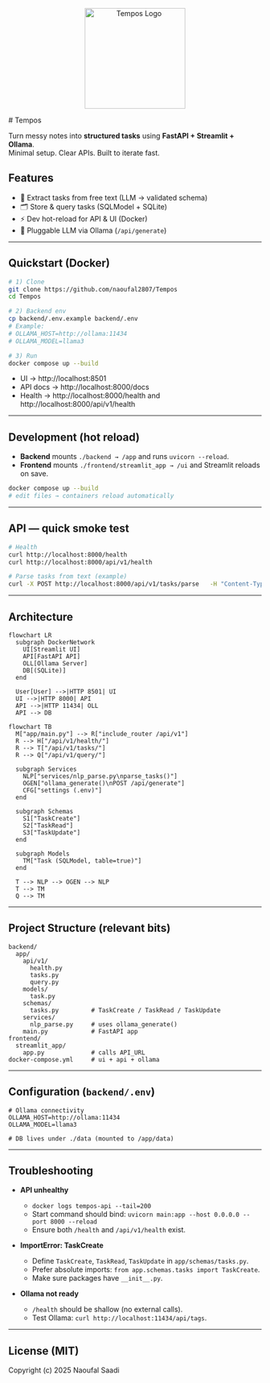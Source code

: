 
<p align="center">
  <img src="https://github.com/user-attachments/assets/efc2aaf7-50d7-4b1a-aee7-bccbbf7f6ab5" alt="Tempos Logo" width="200"/>
</p>
# Tempos

Turn messy notes into **structured tasks** using **FastAPI + Streamlit + Ollama**.  
Minimal setup. Clear APIs. Built to iterate fast.

## Features
- 🧠 Extract tasks from free text (LLM → validated schema)
- 🗂️ Store & query tasks (SQLModel + SQLite)
- ⚡ Dev hot-reload for API & UI (Docker)
- 🔌 Pluggable LLM via Ollama (`/api/generate`)

---

## Quickstart (Docker)

```bash
# 1) Clone
git clone https://github.com/naoufal2807/Tempos
cd Tempos

# 2) Backend env
cp backend/.env.example backend/.env
# Example:
# OLLAMA_HOST=http://ollama:11434
# OLLAMA_MODEL=llama3

# 3) Run
docker compose up --build
```

- UI → http://localhost:8501  
- API docs → http://localhost:8000/docs  
- Health → http://localhost:8000/health and http://localhost:8000/api/v1/health

---

## Development (hot reload)

- **Backend** mounts `./backend → /app` and runs `uvicorn --reload`.
- **Frontend** mounts `./frontend/streamlit_app → /ui` and Streamlit reloads on save.

```bash
docker compose up --build
# edit files → containers reload automatically
```

---

## API — quick smoke test

```bash
# Health
curl http://localhost:8000/health
curl http://localhost:8000/api/v1/health

# Parse tasks from text (example)
curl -X POST http://localhost:8000/api/v1/tasks/parse   -H "Content-Type: application/json"   -d '{"text":"Tomorrow 9am deploy API, 45min, office"}'
```

---

## Architecture

```mermaid
flowchart LR
  subgraph DockerNetwork
    UI[Streamlit UI]
    API[FastAPI API]
    OLL[Ollama Server]
    DB[(SQLite)]
  end

  User[User] -->|HTTP 8501| UI
  UI -->|HTTP 8000| API
  API -->|HTTP 11434| OLL
  API --> DB
```

```mermaid
flowchart TB
  M["app/main.py"] --> R["include_router /api/v1"]
  R --> H["/api/v1/health/"]
  R --> T["/api/v1/tasks/"]
  R --> Q["/api/v1/query/"]

  subgraph Services
    NLP["services/nlp_parse.py\nparse_tasks()"]
    OGEN["ollama_generate()\nPOST /api/generate"]
    CFG["settings (.env)"]
  end

  subgraph Schemas
    S1["TaskCreate"]
    S2["TaskRead"]
    S3["TaskUpdate"]
  end

  subgraph Models
    TM["Task (SQLModel, table=true)"]
  end

  T --> NLP --> OGEN --> NLP
  T --> TM
  Q --> TM
```
---

## Project Structure (relevant bits)

```
backend/
  app/
    api/v1/
      health.py
      tasks.py
      query.py
    models/
      task.py
    schemas/
      tasks.py         # TaskCreate / TaskRead / TaskUpdate
    services/
      nlp_parse.py     # uses ollama_generate()
    main.py            # FastAPI app
frontend/
  streamlit_app/
    app.py             # calls API_URL
docker-compose.yml     # ui + api + ollama
```

---

## Configuration (`backend/.env`)

```
# Ollama connectivity
OLLAMA_HOST=http://ollama:11434
OLLAMA_MODEL=llama3

# DB lives under ./data (mounted to /app/data)
```

---

## Troubleshooting

- **API unhealthy**
  - `docker logs tempos-api --tail=200`
  - Start command should bind: `uvicorn main:app --host 0.0.0.0 --port 8000 --reload`
  - Ensure both `/health` and `/api/v1/health` exist.

- **ImportError: TaskCreate**
  - Define `TaskCreate`, `TaskRead`, `TaskUpdate` in `app/schemas/tasks.py`.
  - Prefer absolute imports: `from app.schemas.tasks import TaskCreate`.
  - Make sure packages have `__init__.py`.

- **Ollama not ready**
  - `/health` should be shallow (no external calls).
  - Test Ollama: `curl http://localhost:11434/api/tags`.

---

## License (MIT)

Copyright (c) 2025 Naoufal Saadi

